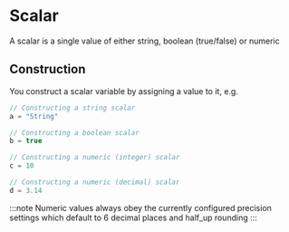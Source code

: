 Scalar
======================

A scalar is a single value of either string, boolean (true/false) or numeric

## Construction

You construct a scalar variable by assigning a value to it, e.g.
```js
// Constructing a string scalar
a = "String"

// Constructing a boolean scalar
b = true

// Constructing a numeric (integer) scalar
c = 10

// Constructing a numeric (decimal) scalar
d = 3.14
```
:::note
Numeric values always obey the currently configured precision settings which default to 6 decimal places and half_up rounding
:::

